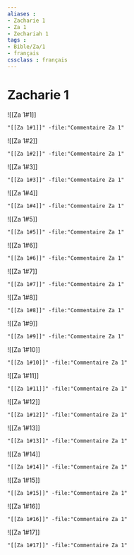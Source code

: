 ```yaml
---
aliases : 
- Zacharie 1
- Za 1
- Zechariah 1
tags : 
- Bible/Za/1
- français
cssclass : français
---
```


# Zacharie 1

![[Za 1#1]]

```query
"[[Za 1#1]]" -file:"Commentaire Za 1"
```

![[Za 1#2]]

```query
"[[Za 1#2]]" -file:"Commentaire Za 1"
```

![[Za 1#3]]

```query
"[[Za 1#3]]" -file:"Commentaire Za 1"
```

![[Za 1#4]]

```query
"[[Za 1#4]]" -file:"Commentaire Za 1"
```

![[Za 1#5]]

```query
"[[Za 1#5]]" -file:"Commentaire Za 1"
```

![[Za 1#6]]

```query
"[[Za 1#6]]" -file:"Commentaire Za 1"
```

![[Za 1#7]]

```query
"[[Za 1#7]]" -file:"Commentaire Za 1"
```

![[Za 1#8]]

```query
"[[Za 1#8]]" -file:"Commentaire Za 1"
```

![[Za 1#9]]

```query
"[[Za 1#9]]" -file:"Commentaire Za 1"
```

![[Za 1#10]]

```query
"[[Za 1#10]]" -file:"Commentaire Za 1"
```

![[Za 1#11]]

```query
"[[Za 1#11]]" -file:"Commentaire Za 1"
```

![[Za 1#12]]

```query
"[[Za 1#12]]" -file:"Commentaire Za 1"
```

![[Za 1#13]]

```query
"[[Za 1#13]]" -file:"Commentaire Za 1"
```

![[Za 1#14]]

```query
"[[Za 1#14]]" -file:"Commentaire Za 1"
```

![[Za 1#15]]

```query
"[[Za 1#15]]" -file:"Commentaire Za 1"
```

![[Za 1#16]]

```query
"[[Za 1#16]]" -file:"Commentaire Za 1"
```

![[Za 1#17]]

```query
"[[Za 1#17]]" -file:"Commentaire Za 1"
```

